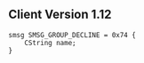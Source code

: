 ## Client Version 1.12

```rust,ignore
smsg SMSG_GROUP_DECLINE = 0x74 {
    CString name;    
}

```
